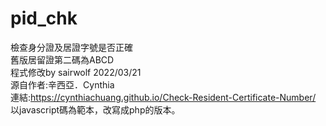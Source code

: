 # pid_chk
檢查身分證及居證字號是否正確<br>
舊版居留證第二碼為ABCD<br>
程式修改by sairwolf 2022/03/21<br>
源自作者:辛西亞．Cynthia<br>
連結:https://cynthiachuang.github.io/Check-Resident-Certificate-Number/<br>
以javascript碼為範本，改寫成php的版本。<br>
